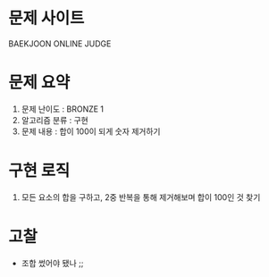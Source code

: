 # 문제 사이트
BAEKJOON ONLINE JUDGE


# 문제 요약
1. 문제 난이도 : BRONZE 1
2. 알고리즘 분류 : 구현
3. 문제 내용 : 합이 100이 되게 숫자 제거하기

# 구현 로직
1. 모든 요소의 합을 구하고, 2중 반복을 통해 제거해보며 합이 100인 것 찾기

# 고찰
- 조합 썼어야 됐나 ;; 